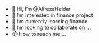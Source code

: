 - 👋 Hi, I’m @AlirezaHeidar
- 👀 I’m interested in finance project
- 🌱 I’m currently learning finance
- 💞️ I’m looking to collaborate on ...
- 📫 How to reach me ...

<!---
AlirezaHeidar/AlirezaHeidar is a ✨ special ✨ repository because its `README.md` (this file) appears on your GitHub profile.
You can click the Preview link to take a look at your changes.
--->
